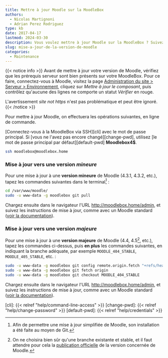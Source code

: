 ```yaml
---
title: Mettre à jour Moodle sur la MoodleBox
authors:
  - Nicolas Martignoni
  - Adrian Perez Rodriguez
type: kb
date: 2017-04-17
lastmod: 2024-03-30
description: Vous voulez mettre à jour Moodle sur la MoodleBox ? Suivez ces instructions !
slug: mise-a-jour-de-la-version-de-moodle
categories:
  - Maintenance
---
```

{{< notice info >}}
Avant de mettre à jour votre version de Moodle, vérifiez que les prérequis serveur sont bien présents sur votre MoodleBox. Pour ce faire, connectez-vous à Moodle, visitez la page [Administration du site > Serveur > Environnement](http://moodlebox.home/admin/environment.php), cliquez sur _Mettre à jour le composant_, puis contrôlez qu'aucune des lignes ne comporte un statut _Vérifier_ en rouge.

L'avertissement _site not https_ n'est pas problématique et peut être ignoré.
{{< /notice >}}

Pour mettre à jour Moodle, on effectuera les opérations suivantes, en ligne de commande.

[Connectez-vous à la MoodleBox via SSH][cli] avec le mot de passe principal. Si [vous ne l'avez pas encore changé][change-pwd], utilisez [le mot de passe principal par défaut][default-pwd] __Moodlebox4$__.

```bash
ssh moodlebox@moodlebox.home
```

### Mise à jour vers une version _mineure_

Pour une mise à jour à une __version mineure__ de Moodle (4.3.1, 4.3.2, etc.), tapez les commandes suivantes dans le terminal[^git] :

```bash
cd /var/www/moodle/
sudo -u www-data -g moodlebox git pull
```

Chargez ensuite dans le navigateur l'URL http://moodlebox.home/admin, et suivez les instructions de mise à jour, comme avec un Moodle standard ([voir la documentation][update]).

### Mise à jour vers une version _majeure_

Pour une mise à jour à une __version majeure__ de Moodle (4.4, 4.5[^future], etc.), tapez les commandes ci-dessus, puis __en plus__ les commandes suivantes, en indiquant la branche adéquate, par exemple `MOODLE_404_STABLE`, `MOODLE_405_STABLE`, etc. :

```bash
sudo -u www-data -g moodlebox git config remote.origin.fetch "+refs/heads/*:refs/remotes/origin/*"
sudo -u www-data -g moodlebox git fetch origin
sudo -u www-data -g moodlebox git checkout MOODLE_404_STABLE
```

Chargez ensuite dans le navigateur l'URL http://moodlebox.home/admin, et suivez les instructions de mise à jour, comme avec un Moodle standard ([voir la documentation][update]).

 [update]: https://docs.moodle.org/fr/Mise_à_jour
 [cli]: {{< relref "help/command-line-access" >}}
 [change-pwd]: {{< relref "help/change-password" >}}
 [default-pwd]: {{< relref "help/credentials" >}}

 [^git]: Afin de permettre une mise à jour simplifiée de Moodle, son installation a été faite au moyen de Git.
 [^future]: On ne choisira bien sûr qu'une branche existante et stable, et il faut attendre pour cela la [publication officielle](https://moodledev.io/general/releases) de la version concernée de Moodle.

